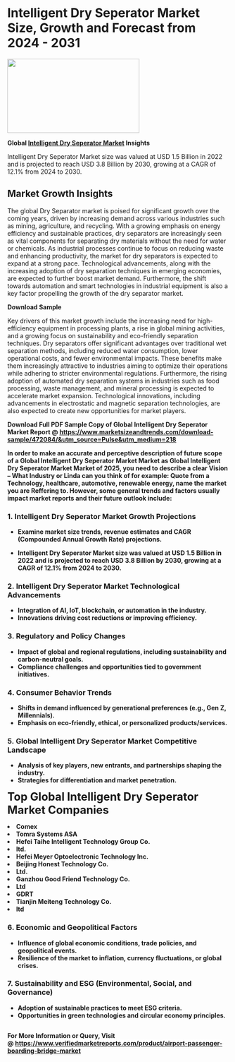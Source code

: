 <H1>Intelligent Dry Seperator Market Size, Growth and Forecast from 2024 - 2031</H1><img class="aligncenter size-medium wp-image-584254" src="https://thirdeyenews.in/wp-content/uploads/2024/09/Global-Market-Research-300x168.jpeg" alt="" width="300" height="168" /><p><strong>Global&nbsp;<a href="https://www.marketsizeandtrends.com/download-sample/472084/&amp;utm_source=Pulse&amp;utm_medium=218">Intelligent Dry Seperator Market</a> Insights</strong></p><p>Intelligent Dry Seperator Market size was valued at USD 1.5 Billion in 2022 and is projected to reach USD 3.8 Billion by 2030, growing at a CAGR of 12.1% from 2024 to 2030.</p><p><h2>Market Growth Insights</h2> <p>The global Dry Separator market is poised for significant growth over the coming years, driven by increasing demand across various industries such as mining, agriculture, and recycling. With a growing emphasis on energy efficiency and sustainable practices, dry separators are increasingly seen as vital components for separating dry materials without the need for water or chemicals. As industrial processes continue to focus on reducing waste and enhancing productivity, the market for dry separators is expected to expand at a strong pace. Technological advancements, along with the increasing adoption of dry separation techniques in emerging economies, are expected to further boost market demand. Furthermore, the shift towards automation and smart technologies in industrial equipment is also a key factor propelling the growth of the dry separator market.</p> <p><strong>Download Sample</strong></p> <p>Key drivers of this market growth include the increasing need for high-efficiency equipment in processing plants, a rise in global mining activities, and a growing focus on sustainability and eco-friendly separation techniques. Dry separators offer significant advantages over traditional wet separation methods, including reduced water consumption, lower operational costs, and fewer environmental impacts. These benefits make them increasingly attractive to industries aiming to optimize their operations while adhering to stricter environmental regulations. Furthermore, the rising adoption of automated dry separation systems in industries such as food processing, waste management, and mineral processing is expected to accelerate market expansion. Technological innovations, including advancements in electrostatic and magnetic separation technologies, are also expected to create new opportunities for market players.</p> <p><strong></p><p><span class=""><strong>Download Full PDF Sample Copy of Global Intelligent Dry Seperator Market Report</strong> @ <a href="https://www.marketsizeandtrends.com/download-sample/472084/&amp;utm_source=Pulse&amp;utm_medium=218" target="_blank">https://www.marketsizeandtrends.com/download-sample/472084/&amp;utm_source=Pulse&amp;utm_medium=218</a></span></p><p>In order to make an accurate and perceptive description of future scope of a Global&nbsp;Intelligent Dry Seperator Market Market as Global&nbsp;Intelligent Dry Seperator Market Market of 2025, you need to describe a clear Vision &ndash; What Industry or Linda can you think of for example: Quote from a Technology, healthcare, automotive, renewable energy, name the market you are Reffering to. However, some general trends and factors usually impact market reports and their future outlook include:</p><h3>1.&nbsp;<strong>Intelligent Dry Seperator Market Growth Projections</strong></h3><ul><li>Examine market size trends, revenue estimates and CAGR (Compounded Annual Growth Rate) projections.</li><li><p>Intelligent Dry Seperator Market size was valued at USD 1.5 Billion in 2022 and is projected to reach USD 3.8 Billion by 2030, growing at a CAGR of 12.1% from 2024 to 2030.</p></li></ul><h3>2.&nbsp;<strong>Intelligent Dry Seperator Market Technological Advancements</strong></h3><ul><li>Integration of AI, IoT, blockchain, or automation in the industry.</li><li>Innovations driving cost reductions or improving efficiency.</li></ul><h3>3.&nbsp;<strong>Regulatory and Policy Changes</strong></h3><ul><li>Impact of global and regional regulations, including sustainability and carbon-neutral goals.</li><li>Compliance challenges and opportunities tied to government initiatives.</li></ul><h3>4.&nbsp;<strong>Consumer Behavior Trends</strong></h3><ul><li>Shifts in demand influenced by generational preferences (e.g., Gen Z, Millennials).</li><li>Emphasis on eco-friendly, ethical, or personalized products/services.</li></ul><h3>5.&nbsp;<strong>Global Intelligent Dry Seperator Market Competitive Landscape</strong></h3><ul><li>Analysis of key players, new entrants, and partnerships shaping the industry.</li><li>Strategies for differentiation and market penetration.</li></ul><p data-pm-slice="1 1 []"><span style="color: inherit; font-family: inherit; font-size: 25px;">Top Global Intelligent Dry Seperator Market Companies</span></p><div class="" data-test-id=""><p><li>Comex</li><li> Tomra Systems ASA</li><li> Hefei Taihe Intelligent Technology Group Co.</li><li>ltd.</li><li> Hefei Meyer Optoelectronic Technology Inc.</li><li> Beijing Honest Technology Co.</li><li>Ltd.</li><li> Ganzhou Good Friend Technology Co.</li><li> Ltd</li><li> GDRT</li><li> Tianjin Meiteng Technology Co.</li><li>ltd</li></p></div><h3>6.&nbsp;<strong>Economic and Geopolitical Factors</strong></h3><ul><li>Influence of global economic conditions, trade policies, and geopolitical events.</li><li>Resilience of the market to inflation, currency fluctuations, or global crises.</li></ul><h3>7.&nbsp;<strong>Sustainability and ESG (Environmental, Social, and Governance)</strong></h3><ul><li>Adoption of sustainable practices to meet ESG criteria.</li><li>Opportunities in green technologies and circular economy principles.</li></ul><h2><strong style="font-size: 14px;">For More Information or Query, Visit @&nbsp;</strong><a style="background-color: #ffffff; font-size: 14px;" href="https://www.marketsizeandtrends.com/report/intelligent-dry-seperator-market/" target="_blank">https://www.verifiedmarketreports.com/product/airport-passenger-boarding-bridge-market</a></h2>
